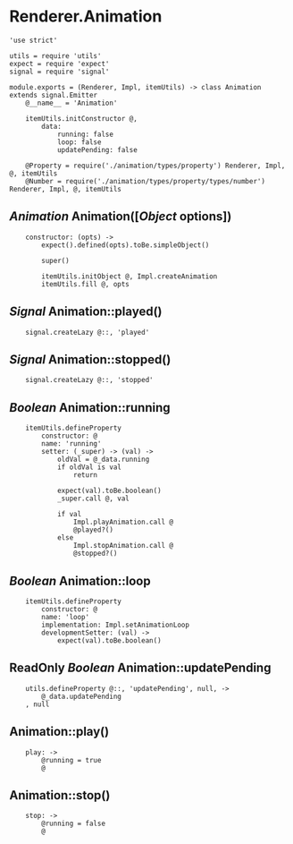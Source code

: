 Renderer.Animation
==================

	'use strict'

	utils = require 'utils'
	expect = require 'expect'
	signal = require 'signal'

	module.exports = (Renderer, Impl, itemUtils) -> class Animation extends signal.Emitter
		@__name__ = 'Animation'

		itemUtils.initConstructor @,
			data:
				running: false
				loop: false
				updatePending: false

		@Property = require('./animation/types/property') Renderer, Impl, @, itemUtils
		@Number = require('./animation/types/property/types/number') Renderer, Impl, @, itemUtils

*Animation* Animation([*Object* options])
-----------------------------------------

		constructor: (opts) ->
			expect().defined(opts).toBe.simpleObject()

			super()

			itemUtils.initObject @, Impl.createAnimation
			itemUtils.fill @, opts

*Signal* Animation::played()
----------------------------

		signal.createLazy @::, 'played'

*Signal* Animation::stopped()
-----------------------------

		signal.createLazy @::, 'stopped'

*Boolean* Animation::running
----------------------------

		itemUtils.defineProperty
			constructor: @
			name: 'running'
			setter: (_super) -> (val) ->
				oldVal = @_data.running
				if oldVal is val
					return

				expect(val).toBe.boolean()
				_super.call @, val

				if val
					Impl.playAnimation.call @
					@played?()
				else
					Impl.stopAnimation.call @
					@stopped?()

*Boolean* Animation::loop
-------------------------

		itemUtils.defineProperty
			constructor: @
			name: 'loop'
			implementation: Impl.setAnimationLoop
			developmentSetter: (val) ->
				expect(val).toBe.boolean()

ReadOnly *Boolean* Animation::updatePending
-------------------------------------------

		utils.defineProperty @::, 'updatePending', null, ->
			@_data.updatePending
		, null

Animation::play()
-----------------

		play: ->
			@running = true
			@

Animation::stop()
-----------------

		stop: ->
			@running = false
			@
